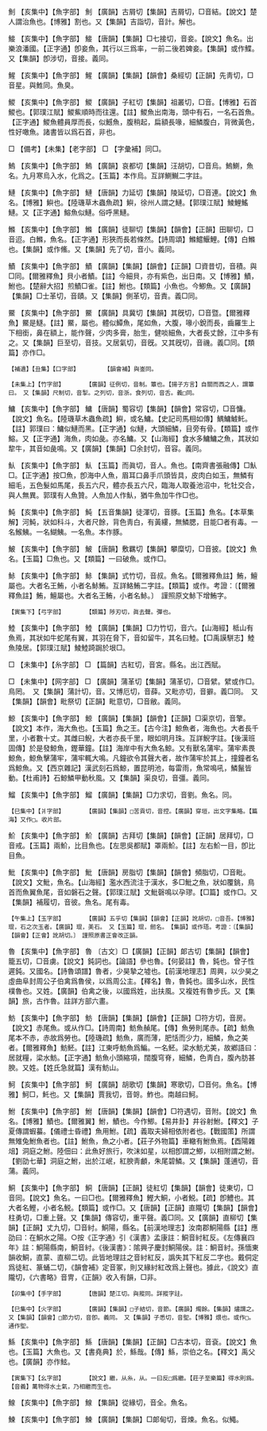 <!-- { "loadSidebar": true } -->
魝	【亥集中】【魚字部】	魝	【廣韻】古屑切【集韻】吉屑切，□音結。【說文】楚人謂治魚也。【博雅】割也。又【集韻】吉詣切，音計。解也。

鯜	【亥集中】【魚字部】	鯜	【唐韻】【集韻】□七接切，音妾。【說文】魚名。出樂浪潘國。【正字通】卽妾魚，其行以三爲率，一前二後若婢妾。【集韻】或作鰈。又【集韻】卽涉切，音接。義同。

鯹	【亥集中】【魚字部】	鯹	【廣韻】【集韻】【韻會】桑經切【正韻】先靑切，□音星。與鮏同。魚臭。

鯼	【亥集中】【魚字部】	鯼	【廣韻】子紅切【集韻】祖叢切，□音。【博雅】石首鯼也。【郭璞江賦】鯼鮆順時而往還。【註】鯼魚出南海，頭中有石，一名石首魚。【正字通】鯼魚體員厚而長，似鱤魚，腹稍起，扁額長喙，細鱗腹白，背微黃色，性好噉魚。諸書皆以爲石首，非也。

□	【備考】【未集】【老字部】	□	【字彙補】同□。

鰞	【亥集中】【魚字部】	鰞	【廣韻】哀都切【集韻】汪胡切，□音烏。鰞鰂，魚名。九月寒烏入水，化爲之。【玉篇】本作烏。互詳鰂鱡二字註。

鰱	【亥集中】【魚字部】	鰱	【唐韻】力延切【集韻】陵延切，□音連。【說文】魚名。【博雅】鱮也。【陸璣草木蟲魚疏】鱮，徐州人謂之鰱。【郭璞江賦】鯪鯉鰩鰱。又【正字通】鰫魚似鰱。俗呼黑鰱。

鰷	【亥集中】【魚字部】	鰷	【廣韻】徒聊切【集韻】【韻會】【正韻】田聊切，□音迢。白鰷，魚名。【正字通】形狹而長若條然。【詩周頌】鰷鱨鰋鯉。【傳】白鰷也。【集韻】或作鯈。又【集韻】先了切，音小。義同。

鰿	【亥集中】【魚字部】	鰿	【廣韻】【集韻】【韻會】【正韻】□資昔切，音積。與□同。【爾雅釋魚】貝小者鰿。【註】今細貝，亦有紫色，出日南。又【博雅】鰿，鮒也。【楚辭大招】煎鰿□雀。【註】鮒也。【類篇】小魚也。今鯽魚。又【廣韻】【集韻】□士革切，音賾。又【集韻】側革切，音責。義□同。

鱀	【亥集中】【魚字部】	鱀	【廣韻】具冀切【集韻】其旣切，□音暨。【爾雅釋魚】鱀是鱁。【註】鱀，屬也。體似鱏魚，尾如魚，大腹，喙小銳而長，齒羅生上下相銜，鼻在額上，能作聲，少肉多膏，胎生，健啖細魚，大者長丈餘，江中多有之。又【集韻】巨至切，音技。又居氣切，音旣。又其旣切，音禨。義□同。【類篇】亦作□。

	【補遺】【丑集】【口字部】		【韻會補】與崟同。

	【未集上】【竹字部】		【廣韻】征例切，音制。簟也。【揚子方言】自關而西之人，謂簟曰。　又【集韻】尺制切，音掣。之列切，音浙。食列切，音舌。義□同。

鱅	【亥集中】【魚字部】	鱅	【唐韻】蜀容切【集韻】【韻會】常容切，□音慵。【說文】魚名。【陸璣草木蟲魚疏】鱮，或名鱅。【史記司馬相如傳】鰅鱅鰬魠。【註】郭璞曰：鱅似鰱而黑。【正字通】似鰱，大頭細鱗，目旁有骨。【類篇】或作鰫。又【正字通】海魚，肉如彘。亦名鱅。又【山海經】食水多鱅鱅之魚，其狀如犂牛，其音如彘鳴。又【廣韻】【集韻】□余封切，音容。義同。

魜	【亥集中】【魚字部】	魜	【玉篇】而眞切，音人。魚也。【南齊書張融傳】□魜□。【正字通】按□魚，卽海中人魚，眉耳口鼻手爪頭皆具，皮肉白如玉，無鱗有細毛，五色髮如馬尾，長五六尺，體亦長五六尺，臨海人取養池沼中，牝牡交合，與人無異。郭璞有人魚贊。人魚加人作魜，猶牛魚加牛作□也。

魨	【亥集中】【魚字部】	魨	【五音集韻】徒渾切，音豚。【玉篇】魚名。【本草集解】河魨，狀如科斗，大者尺餘，背色靑白，有黃縷，無鱗腮，目能□者有毒。一名鯸鮧。一名鰗鮧。一名魚。本作豚。

鮍	【亥集中】【魚字部】	鮍	【唐韻】敷羈切【集韻】攀糜切，□音披。【說文】魚名。【玉篇】□魚也。又【類篇】一曰破魚。或作□。

鮛	【亥集中】【魚字部】	鮛	【集韻】式竹切，音叔。魚名。【爾雅釋魚註】鮪，鱣屬也。大者名王鮪，小者名鮛鮪。互詳鮥鮪二字註。【類篇】或作。考證：〔【爾雅釋魚註】鮪，鱣屬也。大者名王鮪，小者名鮛。〕　謹照原文鮛下增鮪字。 

	【寅集下】【弓字部】		【類篇】陟刃切，眞去聲。彈也。

鯥	【亥集中】【魚字部】	鯥	【廣韻】【集韻】□力竹切，音六。【山海經】柢山有魚焉，其狀如牛蛇尾有翼，其羽在脅下，音如留牛，其名曰鯥。【□禹謨駢志】鯥魚陵居。【郭璞江賦】鯪鯥踦跼於垠□。

□	【未集中】【糸字部】	□	【篇韻】古紅切，音宮。縣名。出江西賦。

□	【未集中】【网字部】	□	【廣韻】蒲革切【集韻】蒲革切，□音繴。繴或作□。鳥罔。　又【集韻】蒲計切，音。又博厄切，音薛。又毗亦切，音擗。義□同。　又【集韻】【韻會】毗祭切【正韻】毗意切，□音敝。義同。

鯨	【亥集中】【魚字部】	鯨	【廣韻】【集韻】【韻會】【正韻】□渠京切，音擎。【說文】本作，海大魚也。【玉篇】魚之王。【古今注】鯨魚者，海魚也。大者長千里，小者數十丈。其雌曰鯢，大者亦長千里，眼如明月珠。互詳鯢字註。【後漢班固傳】於是發鯨魚，鏗華鐘。【註】海岸中有大魚名鯨。又有獸名蒲牢。蒲牢素畏鯨魚，鯨魚擊蒲牢，蒲牢輒大鳴。凡鐘欲令其聲大者，故作蒲牢於其上，撞鐘者名爲鯨魚。又【西京雜記】漢武刻石爲鯨，置昆明池，每雷雨，魚常鳴吼，鱗鬣皆動。【杜甫詩】石鯨鱗甲動秋風。又【集韻】渠良切，音彊。義同。

鰡	【亥集中】【魚字部】	鰡	【廣韻】【集韻】□力求切，音劉。魚名。同。

	【巳集中】【爿字部】		【廣韻】【集韻】□苦貢切，音控。【廣韻】穿垣，出文字集略。【篇海】又作□。收片部。

魪	【亥集中】【魚字部】	魪	【廣韻】古拜切【集韻】【韻會】【正韻】居拜切，□音戒。【玉篇】兩魪，比目魚也。【左思吳都賦】罩兩魪。【註】左右魪一目，卽比目魚。

魮	【亥集中】【魚字部】	魮	【唐韻】房脂切【集韻】【韻會】頻脂切，□音毗。【說文】文魮，魚名。【山海經】濫水西流注于漢水，多□魮之魚，狀如覆銚，鳥首而魚翼魚尾，音如磐石之聲。【郭璞江賦】文魮磬鳴以孕璆。【□篇】或作□。又【集韻】補履切，音彼。魚名。尾有毒。

	【午集上】【玉字部】		【廣韻】五乎切【集韻】【韻會】【正韻】訛胡切，□音吾。【博雅】琨，石之次玉者。【廣韻】琨，美石。　又【玉篇】琨，劒名。　【集韻】或作珸。考證：〔【集韻】【韻會】【正會】訛胡切。〕　謹照原書正會改正韻。 

魯	【亥集中】【魚字部】	魯	〔古文〕□【廣韻】【正韻】郞古切【集韻】【韻會】籠五切，□音虜。【說文】鈍詞也。【論語】參也魯。【何晏註】魯，鈍也。曾子性遲鈍。又國名。【詩魯頌譜】魯者，少昊摯之墟也。【前漢地理志】周興，以少昊之虛曲阜封周公子伯禽爲魯侯，以爲周公主。【釋名】魯，魯鈍也。國多山水，民性樸魯也。又姓。【廣韻】伯禽之後，以國爲姓，出扶風。又複姓有魯步氏。又【集韻】旅，古作魯。註詳方部六畫。

魴	【亥集中】【魚字部】	魴	【唐韻】【集韻】【韻會】【正韻】□符方切，音房。【說文】赤尾魚。或从作□。【詩周南】魴魚赬尾。【傳】魚勞則尾赤。【疏】魴魚尾本不赤，赤故爲勞也。【陸璣疏】魴魚，廣而薄，肥恬而少力，細鱗，魚之美者。【爾雅釋魚】魴魾。【註】江東呼魴魚爲鯿。一名魾。梁水魴尤美，故鄕語曰：居就糧，梁水魴。【正字通】魴魚小頭縮項，闊腹穹脊，細鱗，色靑白，腹內肪甚腴。又姓。【姓氏急就篇】漢有魴山。

魺	【亥集中】【魚字部】	魺	【廣韻】胡歌切【集韻】寒歌切，□音何。魚名。【博雅】魺□，魠也。又【集韻】賈我切，音哿。鮓也。南越曰魺。

鮒	【亥集中】【魚字部】	鮒	【唐韻】【集韻】【韻會】□符遇切，音附。【說文】魚名。【博雅】鰿也。【爾雅翼】鮒，鰿也。今作鯽。【易井卦】井谷射鮒。【釋文】子夏傳謂蝦蟇。【儀禮士昏禮】魚用鮒。【疏】義取夫婦相依附者也。【戰國策】所謂無雉兔鮒魚者也。【註】鮒魚，魚之小者。【莊子外物篇】車轍有鮒魚焉。【酉陽雜俎】洞庭之鮒。陸佃曰：此魚好旅行，吹沫如星，以相卽謂之鯽，以相附謂之鮒。【劉劭七華】洞庭之鮒，出於江岷，紅腴靑顱，朱尾碧鱗。又【集韻】蓬逋切，音蒲。義同。

鮦	【亥集中】【魚字部】	鮦	【唐韻】【正韻】徒紅切【集韻】【韻會】徒東切，□音同。【說文】魚名。一曰□也。【爾雅釋魚】鰹大鮦，小者鮵。【疏】卽鱧也。其大者名鰹，小者名鮵。【類篇】或作□。又【唐韻】【正韻】直隴切【集韻】【韻會】柱勇切，□重上聲。又【集韻】傳容切，重平聲。義□同。又【廣韻】直柳切【集韻】【正韻】丈九切，□音紂。鮦陽，縣名。【前漢地理志】汝南郡鮦陽縣【註】應劭曰：在鮦水之陽。○按《正字通》引《漢書》孟康註：鮦音紂紅反。《左傳襄四年》註：鮦陽縣南，鮦音紂。《後漢書》：隂興子慶封鮦陽侯。註：鮦音紂。孫愐東韻收鮦，直蒙、直柳二切。此皆地理註之音紂紅反，譌失其下紅反二字也。戴侗定爲徒紅、篆蛹二切，《韻會補》定音冢，則又緣紂紅改爲上聲也。據此，《說文》直隴切，《六書略》音冑，《正韻》收入有韻，□非。

	【卯集中】【手字部】		【唐韻】楚江切。與摐同。詳摐字註。

	【巳集中】【火字部】		【廣韻】【集韻】□子結切，音節。【廣韻】燭餘。【集韻】燼謂之。　又【集韻】【韻會】□節力切，音卽。義同。　又【集韻】子悉切，音堲。【博雅】煨也。或作□。通作堲。

鯀	【亥集中】【魚字部】	鯀	【唐韻】【集韻】【正韻】□古本切，音袞。【說文】魚也。【玉篇】大魚也。又【書堯典】於，鯀哉。【傳】鯀，崇伯之名。【釋文】禹父也。【廣韻】亦作鮌。

	【寅集下】【幺字部】		【說文】繼，从糸，从。一曰反□爲繼。【莊子至樂篇】得水則爲。【音義】萬物得水土氣，乃相繼而生也。

鰁	【亥集中】【魚字部】	鰁	【集韻】從緣切，音全。魚名。

鰊	【亥集中】【魚字部】	鰊	【廣韻】【集韻】□郞甸切，音煉。魚名。似鱦。

